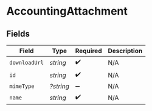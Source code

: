 # AccountingAttachment


## Fields

| Field              | Type               | Required           | Description        |
| ------------------ | ------------------ | ------------------ | ------------------ |
| `downloadUrl`      | *string*           | :heavy_check_mark: | N/A                |
| `id`               | *string*           | :heavy_check_mark: | N/A                |
| `mimeType`         | *?string*          | :heavy_minus_sign: | N/A                |
| `name`             | *string*           | :heavy_check_mark: | N/A                |